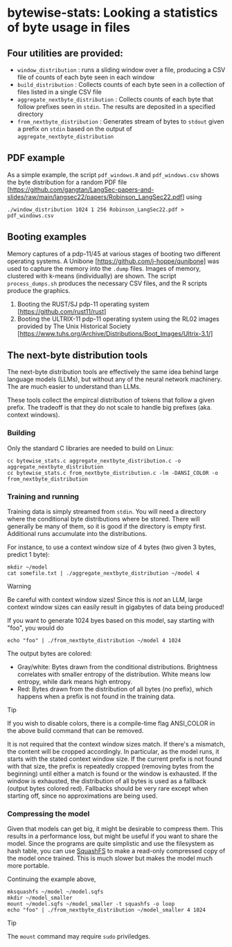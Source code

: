 # bytewise-stats: Looking a statistics of byte usage in files

## Four utilities are provided:
* `window_distribution` : runs a sliding window over a file, producing a CSV file of counts of each byte seen in each window
* `build_distribution` : Collects counts of each byte seen in a collection of files listed in a single CSV file
* `aggregate_nextbyte_distribution` : Collects counts of each byte that follow prefixes seen in `stdin`.  The results are deposited in a specified directory
* `from_nextbyte_distribution` : Generates stream of bytes to `stdout` given a prefix on `stdin` based on the output of `aggregate_nextbyte_distribution`

## PDF example

As a simple example, the script `pdf_windows.R` and `pdf_windows.csv` shows the byte distribution for a random PDF file [https://github.com/gangtan/LangSec-papers-and-slides/raw/main/langsec22/papers/Robinson_LangSec22.pdf] using
```
./window_distribution 1024 1 256 Robinson_LangSec22.pdf > pdf_windows.csv
```

## Booting examples

Memory captures of a pdp-11/45 at various stages of booting two different operating systems.  A Unibone [https://github.com/j-hoppe/qunibone] was used to capture the memory into the `.dump` files.  Images of memory, clustered with k-means (individually) are shown.  The script `process_dumps.sh` produces the necessary CSV files, and the R scripts produce the graphics.

1. Booting the RUST/SJ pdp-11 operating system [https://github.com/rust11/rust]
2. Booting the ULTRIX-11 pdp-11 operating system using the RL02 images provided by The Unix Historical Society [https://www.tuhs.org/Archive/Distributions/Boot_Images/Ultrix-3.1/]

## The next-byte distribution tools

The next-byte distribution tools are effectively the same idea behind large language models (LLMs), but without any of the neural network machinery.  The are much easier to understand than LLMs.

These tools collect the empircal distribution of tokens that follow a given prefix.  The tradeoff is that they do not scale to handle big prefixes (aka. context windows).  

### Building

Only the standard C libraries are needed to build on Linux:

```
cc bytewise_stats.c aggregate_nextbyte_distribution.c -o aggregate_nextbyte_distribution
cc bytewise_stats.c from_nextbyte_distribution.c -lm -DANSI_COLOR -o from_nextbyte_distribution
```

### Training and running

Training data is simply streamed from `stdin`.  You will need a directory where the conditional byte distributions where be stored.  There will generally be many of them, so it is good if the directory is empty first.  Additional runs accumulate into the distributions.

For instance, to use a context window size of 4 bytes (two given 3 bytes, predict 1 byte): 
```
mkdir ~/model
cat somefile.txt | ./aggregate_nextbyte_distribution ~/model 4
```

> [!WARNING]
> Be careful with context window sizes!  Since this is *not* an LLM, large context window sizes can easily result in gigabytes of data being produced!

If you want to generate 1024 byes based on this model, say starting with "foo", you would do
```
echo "foo" | ./from_nextbyte_distribution ~/model 4 1024
```
The output bytes are colored:
* Gray/white: Bytes drawn from the conditional distributions.  Brightness correlates with smaller entropy of the distribution.  White means low entropy, while dark means high entropy.
* Red: Bytes drawn from the distribution of all bytes (no prefix), which happens when a prefix is not found in the training data.

> [!TIP]
> If you wish to disable colors, there is a compile-time flag ANSI_COLOR in the above build command that can be removed.

It is not required that the context window sizes match.  If there's a mismatch, the content will be cropped accordingly.  In particular, as the model runs, it starts with the stated context window size.  If the current prefix is not found with that size, the prefix is repeatedly cropped (removing bytes from the beginning) until either a match is found or the window is exhausted.  If the window is exhausted, the distribution of all bytes is used as a fallback (output bytes colored red).  Fallbacks should be very rare except when starting off, since no approximations are being used.

### Compressing the model

Given that models can get big, it might be desirable to compress them.  This results in a performance loss, but might be useful if you want to share the model.  Since the programs are quite simplistic and use the filesystem as hash table, you can use [SquashFS](https://docs.kernel.org/filesystems/squashfs.html) to make a read-only compressed copy of the model once trained.  This is much slower but makes the model much more portable.

Continuing the example above,
```
mksquashfs ~/model ~/model.sqfs
mkdir ~/model_smaller
mount ~/model.sqfs ~/model_smaller -t squashfs -o loop
echo "foo" | ./from_nextbyte_distribution ~/model_smaller 4 1024
```

> [!TIP]
> The `mount` command may require `sudo` priviledges.

